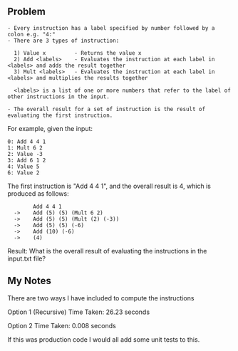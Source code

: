 
## Problem
    - Every instruction has a label specified by number followed by a colon e.g. "4:"
    - There are 3 types of instruction:

      1) Value x         - Returns the value x
      2) Add <labels>    - Evaluates the instruction at each label in <labels> and adds the result together
      3) Mult <labels>   - Evaluates the instruction at each label in <labels> and multiplies the results together

      <labels> is a list of one or more numbers that refer to the label of other instructions in the input.

    - The overall result for a set of instruction is the result of evaluating the first instruction.

For example, given the input:

    0: Add 4 4 1
    1: Mult 6 2
    2: Value -3
    3: Add 6 1 2
    4: Value 5
    6: Value 2

The first instruction is "Add 4 4 1", and the overall result is 4, which is produced as follows:

            Add 4 4 1
      ->    Add (5) (5) (Mult 6 2)
      ->    Add (5) (5) (Mult (2) (-3))
      ->    Add (5) (5) (-6)
      ->    Add (10) (-6)
      ->    (4)

Result:
    What is the overall result of evaluating the instructions in the input.txt file?


## My Notes
There are two ways I have included to compute the instructions

Option 1 (Recursive)
Time Taken: 26.23 seconds

Option 2
Time Taken: 0.008 seconds

If this was production code I would all add some unit tests to this.
